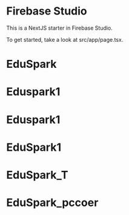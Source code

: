 # Firebase Studio

This is a NextJS starter in Firebase Studio.

To get started, take a look at src/app/page.tsx.
# EduSpark
# Eduspark1
# Eduspark1
# EduSpark1
# EduSpark_T
# EduSpark_pccoer
